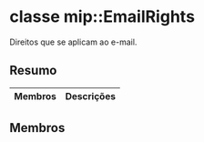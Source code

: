 # <a name="class-mipemailrights"></a>classe mip::EmailRights 
Direitos que se aplicam ao e-mail.
  
## <a name="summary"></a>Resumo
 Membros                        | Descrições                                
--------------------------------|---------------------------------------------
  
## <a name="members"></a>Membros